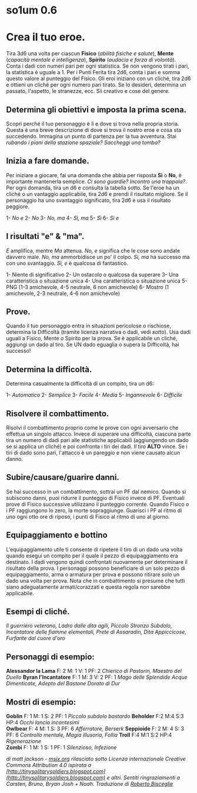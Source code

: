 # so1um 0.6

# Crea il tuo eroe.

Tira 3d6 una volta per ciascun **Fisico** (*abilità fisiche e salute*), **Mente** (*capacità mentale e intelligenza*), **Spirito** (*audacia e forza di volontà*). Conta i dadi con numeri pari per ogni statistica. Se non vengono tirati i pari, la statistica è uguale a 1. Per i Punti Ferita tira 2d6, conta i pari e somma questo valore al punteggio del Fisico. Gli eroi iniziano con un cliché, tira 2d6 e ottieni un cliché per ogni numero pari tirato. Se lo desideri, determina un passato, l'aspetto, le stranezze, ecc. Sii creativo e cose del genere.

## Determina gli obiettivi e imposta la prima scena.

Scopri perché il tuo personaggio è lì e dove si trova nella propria storia. Questa è una breve descrizione di dove si trova il nostro eroe e cosa sta succedendo. Immagina un punto di partenza per la tua avventura. Stai *rubando i piani della stazione spaziale? Saccheggi una tomba?*

## Inizia a fare domande.

Per iniziare a giocare, fai una domanda che abbia per risposta **Sì** o **No**, è importante mantenerla semplice. *Ci sono guardie? Incontro una trappola?*. Per ogni domanda, tira un d6 e consulta la tabella sotto. Se l'eroe ha un cliché o un vantaggio applicabile, tira 2d6 e prendi il risultato migliore. Se il personaggio ha uno svantaggio significato, tira 2d6 e usa il risultato peggiore.

1- *No e*
2- *No*
3- *No, ma*
4- *Sì, ma*
5- *Sì*
6- *Sì e*

## I risultati "e" & "ma".

*E* amplifica, mentre *Ma* attenua. *No, e* significa che le cose sono andate davvero male. *No, ma* ammorbidisce un po' il colpo. *Sì, ma* ha successo ma con uno svantaggio. *Sì, e* è qualcosa di fantastico.

1- Niente di significativo
2- Un ostacolo o qualcosa da superare
3- Una caratteristica o situazione unica
4- Una caratteristica o situazione unica
5- PNG (1-3 amichevole, 4-5 neutrale, 6 non amichevole)
6- Mostro (1 amichevole, 2-3 neutrale, 4-6 non amichevole)

## Prove.

Quando il tuo personaggio entra in situazioni pericolose o rischiose, determina la Difficoltà (tramite licenza narrativa o dadi, vedi *sotto*). Usa dadi uguali a Fisico, Mente o Spirito per la prova. Se è applicabile un cliché, aggiungi un dado al tiro. Se UN dado eguaglia o supera la Difficoltà, hai successo!

## Determina la difficoltà.

Determina casualmente la difficoltà di un compito, tira un d6:

1- *Automatico*
2- *Semplice*
3- *Facile*
4- *Media*
5- *Ingannevole*
6- *Difficile*

## Risolvere il combattimento.

Risolvi il combattimento proprio come le prove con ogni avversario che effettua un singolo attacco. Invece di superare una difficoltà, ciascuna parte tira un numero di dadi pari alle statistiche applicabili (aggiungendo un dado se si applica un cliché) e poi confronta i tiri dei dadi. Il tiro **ALTO** vince. Se i tiri di dado sono pari, l'attacco è un pareggio e non viene causato alcun danno.

## Subire/causare/guarire danni.

Se hai successo in un combattimento, sottrai un PF dal nemico. Quando si subiscono danni, puoi ridurre il punteggio di Fisico invece di PF. Eventuali prove di Fisico successive utilizzano il punteggio corrente. Quando Fisico o i PF raggiungono lo zero, la morte sopraggiunge. Guarisci i PF al ritmo di uno ogni otto ore di riposo, i punti di Fisico al ritmo di uno al giorno.

## Equipaggiamento e bottino

L'equipaggiamento utile ti consente di ripetere il tiro di un dado una volta quando esegui un compito per il quale il pezzo di equipaggiamento era destinato. I dadi vengono quindi confrontati nuovamente per determinare il risultato della prova. I personaggi possono beneficiare di un solo pezzo di equipaggiamento, arma o armatura per prova e possono ritirare solo un dado una volta per prova. Nota che in combattimento si presume che tutti siano adeguatamente armati/corazzati e questa regola non sarebbe applicabile.

## Esempi di cliché.

*Il guerriero veterano, Ladro dalle dita agili, Piccolo Stronzo Subdolo, Incantatore delle fiamme elementali, Prete di Assaradin, Dita Appiccicose, Furfante dal cuore d'oro*

## Personaggi di esempio:

**Alessandor la Lama** F: 2 M: 1 V: 1 PF: 2 *Chierico di Pastorin, Maestro del Duello*
**Byran l'Incantatore** F: 1 M: 3 V: 2 PF: 1 *Mago delle Splendide Acque Dimenticate, Adepto del Bastone Dorato di Dur*

## Mostri di esempio:

**Goblin** F: 1 M: 1 S: 2 PF: 1 *Piccolo subdolo bastardo*
**Beholder** F:2 M:4 S:3 HP:4 *Occhi lancia incantesimi*  
**Owlbear** F: 4 M: 1 S: 3 PF: 6 *Afferratore, Berserk*
**Seppioide** F: 2 M: 4 S: 3 PF: 6 *Controllo mentale, Magia illusoria, Follia*
**Troll** F:4 M:1 S:2 HP:4 *Rigenerazione*  
**Zombi** F: 1 M: 1 S: 1 PF: 1 *Silenzioso, Infezione*

*di matt jackson - [msjx.org](http://msjx.org) rilasciato sotto Licenza internazionale Creative Commons Attribution 4.0 ispirata a [http://tinysolitarysoldiers.blogspot.com](http://tinysolitarysoldiers.blogspot.com) e altri. Sentiti ringraziamenti a Carsten, Bruno, Bryan Josh + Noah. Traduzione di [Roberto Bisceglie](https://zeruhur.space)*